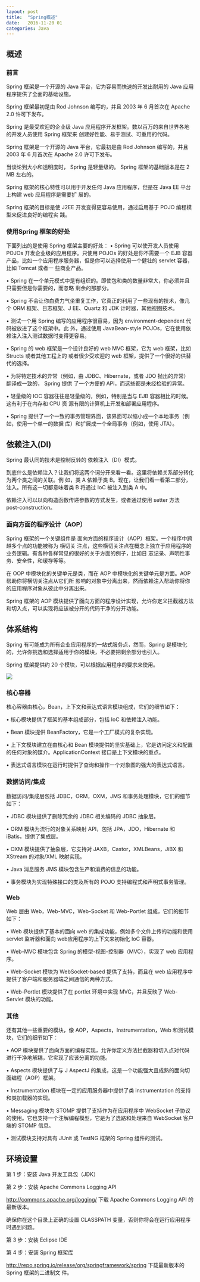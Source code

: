 ```yaml
---
layout: post
title:  "Spring概述"
date:   2016-11-20 01
categories: Java
---
```






## 概述 ##

### 前言 ###

Spring 框架是一个开源的 Java 平台，它为容易而快速的开发出耐用的 Java 应用程序提供了全面的基础设施。

Spring 框架最初是由 Rod Johnson 编写的，并且 2003 年 6 月首次在 Apache 2.0 许可下发布。

Spring 是最受欢迎的企业级 Java 应用程序开发框架。数以百万的来自世界各地的开发人员使用 Spring 框架来
创建好性能、易于测试、可重用的代码。

Spring 框架是一个开源的 Java 平台，它最初是由 Rod Johnson 编写的，并且 2003 年 6 月首次在 Apache
2.0 许可下发布。

当谈论到大小和透明度时， Spring 是轻量级的。 Spring 框架的基础版本是在 2 MB 左右的。

Spring 框架的核心特性可以用于开发任何 Java 应用程序，但是在 Java EE 平台上构建 web 应用程序是需要扩
展的。 

Spring 框架的目标是使 J2EE 开发变得更容易使用，通过启用基于 POJO 编程模型来促进良好的编程实
践。

### 使用Spring 框架的好处 ###

下面列出的是使用 Spring 框架主要的好处：
• Spring 可以使开发人员使用 POJOs 开发企业级的应用程序。只使用 POJOs 的好处是你不需要一个 EJB
容器产品，比如一个应用程序服务器，但是你可以选择使用一个健壮的 servlet 容器，比如 Tomcat 或者一
些商业产品。

• Spring 在一个单元模式中是有组织的。即使包和类的数量非常大，你必须并且只需要但是你需要的，而忽略
剩余的那部分。

• Spring 不会让你白费力气坐重复工作，它真正的利用了一些现有的技术，像几个 ORM 框架、日志框架、J
EE、Quartz 和 JDK 计时器，其他视图技术。

• 测试一个用 Spring 编写的应用程序很容易，因为 environment-dependent 代码被放进了这个框架中。此
外，通过使用 JavaBean-style POJOs，它在使用依赖注入注入测试数据时变得更容易。

• Spring 的 web 框架是一个设计良好的 web MVC 框架，它为 web 框架，比如 Structs 或者其他工程上的
或者很少受欢迎的 web 框架，提供了一个很好的供替代的选择。

• 为将特定技术的异常（例如，由 JDBC、Hibernate，或者 JDO 抛出的异常）翻译成一致的， Spring 提供
了一个方便的 API，而这些都是未经检验的异常。

• 轻量级的 IOC 容器往往是轻量级的，例如，特别是当与 EJB 容器相比的时候。这有利于在内存和 CPU 资
源有限的计算机上开发和部署应用程序。

• Spring 提供了一个一致的事务管理界面，该界面可以缩小成一个本地事务（例如，使用一个单一的数据
库）和扩展成一个全局事务（例如，使用 JTA）。


## 依赖注入(DI) ##

Spring 最认同的技术是控制反转的 依赖注入（DI）模式。

到底什么是依赖注入？让我们将这两个词分开来看一看。这里将依赖关系部分转化为两个类之间的关联。例
如，类 A 依赖于类 B。现在，让我们看一看第二部分，注入。所有这一切都意味着类 B 将通过 IoC 被注入到类
A 中。

依赖注入可以以向构造函数传递参数的方式发生，或者通过使用 setter 方法 post-construction。

### 面向方面的程序设计（AOP） ###

Spring 框架的一个关键组件是 面向方面的程序设计（AOP）框架。一个程序中跨越多个点的功能被称为 横切关
注点，这些横切关注点在概念上独立于应用程序的业务逻辑。有各种各样常见的很好的关于方面的例子，比如日
志记录、声明性事务、安全性，和缓存等等。

在 OOP 中模块化的关键单元是类，而在 AOP 中模块化的关键单元是方面。AOP 帮助你将横切关注点从它们所
影响的对象中分离出来，然而依赖注入帮助你将你的应用程序对象从彼此中分离出来。

Spring 框架的 AOP 模块提供了面向方面的程序设计实现，允许你定义拦截器方法和切入点，可以实现将应该被分开的代码干净的分开功能。


## 体系结构 ##

Spring 有可能成为所有企业应用程序的一站式服务点，然而，Spring 是模块化的，允许你挑选和选择适用于你的模块，不必要把剩余部分也引入。

Spring 框架提供约 20 个模块，可以根据应用程序的要求来使用。

![](http://zdx0122.qiniudn.com/SpringFramework.png)

### 核心容器 ###

核心容器由核心，Bean，上下文和表达式语言模块组成，它们的细节如下：

• 核心模块提供了框架的基本组成部分，包括 IoC 和依赖注入功能。

• Bean 模块提供 BeanFactory，它是一个工厂模式的复杂实现。

• 上下文模块建立在由核心和 Bean 模块提供的坚实基础上，它是访问定义和配置的任何对象的媒介。ApplicationContext 接口是上下文模块的重点。

• 表达式语言模块在运行时提供了查询和操作一个对象图的强大的表达式语言。

### 数据访问/集成 ###

数据访问/集成层包括 JDBC，ORM，OXM，JMS 和事务处理模块，它们的细节如下：

• JDBC 模块提供了删除冗余的 JDBC 相关编码的 JDBC 抽象层。

• ORM 模块为流行的对象关系映射 API，包括 JPA，JDO，Hibernate 和 iBatis，提供了集成层。

• OXM 模块提供了抽象层，它支持对 JAXB，Castor，XMLBeans，JiBX 和 XStream 的对象/XML 映射实现。

• Java 消息服务  JMS 模块包含生产和消费的信息的功能。

• 事务模块为实现特殊接口的类及所有的 POJO 支持编程式和声明式事务管理。

### Web ###

Web 层由 Web，Web-MVC，Web-Socket 和 Web-Portlet 组成，它们的细节如下：

• Web 模块提供了基本的面向 web 的集成功能，例如多个文件上传的功能和使用 servlet 监听器和面向 web应用程序的上下文来初始化 IoC 容器。

• Web-MVC 模块包含 Spring 的模型-视图-控制器（MVC），实现了 web 应用程序。

• Web-Socket 模块为 WebSocket-based 提供了支持，而且在 web 应用程序中提供了客户端和服务器端之间通信的两种方式。

• Web-Portlet 模块提供了在 portlet 环境中实现 MVC，并且反映了 Web-Servlet 模块的功能。

### 其他 ###

还有其他一些重要的模块，像 AOP，Aspects，Instrumentation，Web 和测试模块，它们的细节如下：

• AOP 模块提供了面向方面的编程实现，允许你定义方法拦截器和切入点对代码进行干净地解耦，它实现了应该分离的功能。

• Aspects 模块提供了与 J AspectJ 的集成，这是一个功能强大且成熟的面向切面编程（AOP）框架。

• Instrumentation 模块在一定的应用服务器中提供了类 instrumentation 的支持和类加载器的实现。

• Messaging 模块为 STOMP 提供了支持作为在应用程序中 WebSocket 子协议的使用。它也支持一个注解编程模型，它是为了选路和处理来自 WebSocket 客户端的 STOMP 信息。

• 测试模块支持对具有 JUnit 或 TestNG 框架的 Spring 组件的测试。

## 环境设置 ##

第 1 步：安装 Java 开发工具包（JDK）

第 2 步：安装 Apache Commons Logging API

http://commons.apache.org/logging/ 下载 Apache Commons Logging API 的最新版本。

确保你在这个目录上正确的设置 CLASSPATH 变量，否则你将会在运行应用程序时遇到问题。

第 3 步：安装 Eclipse IDE

第 4 步：安装 Spring 框架库

http://repo.spring.io/release/org/springframework/spring 下载最新版本的 Spring 框架的二进制文
件。